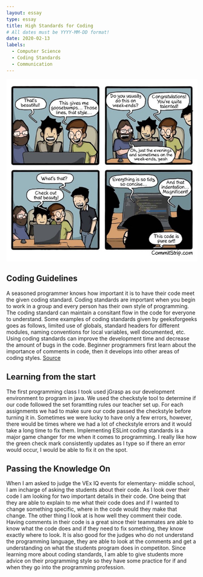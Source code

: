```yaml
---
layout: essay
type: essay
title: High Standards for Coding  
# All dates must be YYYY-MM-DD format!
date: 2020-02-13
labels:
  - Computer Science
  - Coding Standards  
  - Communication 
---
```



<img class="ui large left floated image" src="../images/comic.jpeg">

## Coding Guidelines 
A seasoned programmer knows how important it is to have their code meet the given coding standard. Coding standards are important when you begin to work in a group and every person has their own style of programming. The coding standard can maintain a consitant flow in the code for everyone to understand. Some examples of coding standards given by geeksforgeeks goes as follows, limited use of globals, standard headers for different modules, naming conventions for local variables, well documented, etc. Using coding standards can improve the development time and decrease the amount of bugs in the code. Beginner programmers first learn about the importance of comments in code, then it develops into other areas of coding styles. 
 [Source](https://www.geeksforgeeks.org/coding-standards-and-guidelines/)
 
## Learning from the start 
The first programming class I took used jGrasp as our development environment to program in java. We used the checkstyle tool to determine if our code followed the set foramtting rules our teacher set up. For each assignments we had to make sure our code passed the checkstyle before turning it in. Sometimes we were lucky to have only a few errors, however, there would be times where we had a lot of checkstyle errors and it would take a long time to fix them. Implementing ESLint coding standards is a major game changer for me when it comes to programming. I really like how the green check mark consistently updates as I type so if there an error would occur, I would be able to fix it on the spot.  
 
## Passing the Knowledge On  
 When I am asked to judge the VEx IQ events for elementary- middle school, I am  incharge of asking the students about their code. As I look over their code I am looking for two important details in their code. One being that they are able to explain to me what their code does and if I wanted to change something specific, where in the code would they make that change. The other thing I look at is how well they comment their code. Having comments in their code is a great since their teammates are able to know what the code does and if they need to fix something, they know exactly where to look. It is also good for the judges who do not understand the programming language, they are able to look at the comments and get a understanding on what the students program does in competiton. Since learning more about coding standards, I am able to give students more advice on their programming style so they have some practice for if and when they go into the programming profession. 
